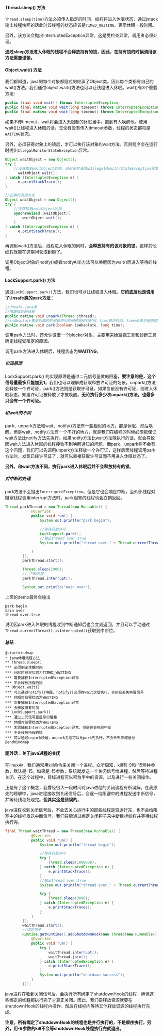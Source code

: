 #### Thread.sleep() 方法

`Thread.sleep(time)`方法必须传入指定的时间，线程将进入休眠状态，通过jstack输出线程快照的话此时该线程的状态应该是`TIMED_WAITING`，表示休眠一段时间。

另外，该方法会抛出InterruptedException异常，这是受检查异常，调用者必须处理。

**通过sleep方法进入休眠的线程不会释放持有的锁，因此，在持有锁的时候调用该方法需要谨慎。**

#### Object.wait() 方法

我们都知道，java的每个对象都隐式的继承了Object类。因此每个类都有自己的wait()方法。我们通过object.wait()方法也可以让线程进入休眠。wait()有3个重载方法:

```java
public final void wait() throws InterruptedException;
public final native void wait(long timeout) throws InterruptedException;
public final native void wait(long timeout) throws InterruptedException;
```

如果不传timeout，wait将会进入无限制的休眠当中，直到有人唤醒他。使用wait()让线程进入休眠的话，无论有没有传入timeout参数，线程的状态都将是`WAITING`状态。

另外，必须获得对象上的锁后，才可以执行该对象的wait方法。否则程序会在运行时抛出`IllegalMonitorStateException`异常。

```java
Object waitObject = new Object();
try {
    //没获取到waitObject的锁，调用该方法抛出IllegalMonitorStateException异常
      waitObject.wait();
} catch (InterruptedException e) {
      e.printStackTrace();
}

//正确的调用方式  
Object waitObject = new Object();
try {
    //先获取到waitObject的锁
    synchronized (waitObject){
        waitObject.wait();
    }
} catch (InterruptedException e) {
      e.printStackTrace();
}
```

再调用wait()方法后，线程进入休眠的同时，**会释放持有的该对象的锁**，这样其他线程就能在这期间获取到锁了。

调用Object对象的notify()或者notifyAll()方法可以唤醒因为wait()而进入等待的线程。

#### LockSupport.park() 方法

通过`LockSupport.park()`方法，我们也可以让线程进入休眠。**它的底层也是调用了Unsafe类的park方法**：

```java
//Unsafe.java类
//唤醒指定的线程
public native void unpark(Thread jthread);
//isAbsolute表示后面的时间是绝对时间还是相对时间，time表示时间，time=0表示无限阻塞下去
public native void park(boolean isAbsolute, long time);
```

调用park方法时，还允许设置一个blocker对象，主要用来给监视工具和诊断工具确定线程受阻塞的原因。

调用park方法进入休眠后，线程状态为**WAITING**。

##### 实现原理

LockSupport.park() 的实现原理是通过二元信号量做的阻塞，**要注意的是，这个信号量最多只能加到1**。我们也可以理解成获取释放许可证的场景。unpark()方法会释放一个许可证，park()方法则是获取许可证，如果当前没有许可证，则进入休眠状态，知道许可证被释放了才被唤醒。**无论执行多少次unpark()方法，也最多只会有一个许可证。**

##### 和wait的不同

park、unpark方法和wait、notify()方法有一些相似的地方。都是休眠，然后唤醒。但是wait、notify方法有一个不好的地方，就是我们在编程的时候必须能保证wait方法比notify方法先执行。如果notify方法比wait方法晚执行的话，就会导致因wait方法进入休眠的线程接收不到唤醒通知的问题。而park、unpark则不会有这个问题，我们可以先调用unpark方法释放一个许可证，这样后面线程调用park方法时，发现已经许可证了，就可以直接获取许可证而不用进入休眠状态了。

**另外，和wait方法不同，执行park进入休眠后并不会释放持有的锁**。

##### 对中断的处理

park方法不会抛出`InterruptedException`，但是它也会响应中断。当外部线程对阻塞线程调用interrupt方法时，park阻塞的线程也会立刻返回。

```java
Thread parkThread = new Thread(new Runnable() {
            @Override
            public void run() {
                System.out.println("park begin");

                //等待获取许可
                LockSupport.park();
                //输出thread over.true
                System.out.println("thread over." + Thread.currentThread().isInterrupted());

            }
        });
        parkThread.start();

        Thread.sleep(2000);
        // 中断线程
        parkThread.interrupt();

        System.out.println("main over");
```

上面的demo最终会输出

```
park begin
main over
thread over.true
```

说明因park进入休眠的线程收到中断通知后也会立刻返回，并且可以手动通过`Thread.currentThread().isInterrupted()`获取到中断位。

#### 总结
```plantuml
@startmindmap
* java休眠线程方法
** Thread.sleep()
*** 必须制定休眠时间
*** 休眠时线程状态为TIMED_WAITING
*** 需要捕获InterruptedException异常
*** 不会释放持有的锁
** Object.wait()
*** 可以通过notify()唤醒，notify()必须在wait之后执行，否则会丢失唤醒信号
*** 休眠时线程状态为WAITING
*** 需要捕获InterruptedException异常
*** 会释放持有的锁
** LockSupport.park()
*** 通过二元信号量显示的阻塞
*** 休眠时线程状态为WAITING
*** 无需捕获InterruptedException异常，但是也会响应中断
*** 不会释放持有的锁
*** 可以通过unpark唤醒，unpark方法可以比park先执行，不会丢失唤醒信号
@endmindmap
```


#### 题外话：关于java进程的关闭

在linux中，我们通常用kill命令来关闭一个进程。众所周知，kill有-9和-15两种参数，默认是-15。如果是-15参数，系统就发送一个关闭信号给进程，然后等待进程关闭。在这个过程中，目标进程可以释放手中的资源，以及进行一些关闭操作。

正是有了这个概念，我曾经很大一段时间对java进程的关闭流程有所误解。在我原先的理解中，java进程接收到关闭信号后，会逐一给阻塞中的进程发送中断信号，并等待线程处理完。**但其实这是错误的**。

java进程收到关闭信号后，不会去关心运行中的那些线程是否运行完，也不会给阻塞中的线程发送中断信号。我们只能通过绑定关闭钩子来中断目标线程并等待线程执行完。

```java
final Thread waitThread = new Thread(new Runnable() {
            @Override
            public void run() {
                System.out.println("thread begin");

                //等待获取许可
                try {
                    Thread.sleep(1000000);
                } catch (InterruptedException e) {
                    e.printStackTrace();
                }
                //输出thread over.true
                System.out.println("thread over." + Thread.currentThread().isInterrupted());

                try {
                    Thread.sleep(3000);
                } catch (InterruptedException e) {
                    e.printStackTrace();
                }
            }
        });
        waitThread.start();
        //绑定钩子
        Runtime.getRuntime().addShutdownHook(new Thread(new Runnable() {
            @Override
            public void run() {
                try {
                    waitThread.interrupt();
                    waitThread.join();
                } catch (InterruptedException e) {
                    e.printStackTrace();
                }
                System.out.println("shutdown success");
            }
        }));
```

java进程在收到关闭信号后，会执行所有绑定了shutdownHook的线程，确保这些绑定的线程都执行完了才真正关闭。因此，我们要释放资源就要在shutdownHook的线程内操作，然后在线程内等待其他释放资源的线程执行完成。

**注意，所有绑定了shutdownHook的线程也是并行执行的，不是顺序执行。另外，用-9参数的kill不会等shutdownHook线程执行完就退出。**
